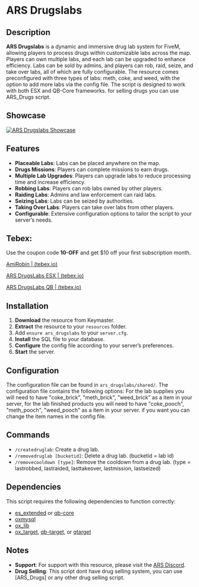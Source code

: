 # ARS Drugslabs

## Description

**ARS Drugslabs** is a dynamic and immersive drug lab system for FiveM, allowing players to process drugs within customizable labs across the map. Players can own multiple labs, and each lab can be upgraded to enhance efficiency. Labs can be sold by admins, and players can rob, raid, seize, and take over labs, all of which are fully configurable. The resource comes preconfigured with three types of labs: meth, coke, and weed, with the option to add more labs via the config file. The script is designed to work with both ESX and QB-Core frameworks. for selling drugs you can use ARS_Drugs script.

## Showcase

[![ARS Drugslabs Showcase](https://i.imgur.com/H7871Dw.png)](https://www.youtube.com/watch?v=hxpLnypYP0U)

## Features

- **Placeable Labs**: Labs can be placed anywhere on the map.
- **Drugs Missions**: Players can complete missions to earn drugs.
- **Multiple Lab Upgrades**: Players can upgrade labs to reduce processing time and increase efficiency.
- **Robbing Labs**: Players can rob labs owned by other players.
- **Raiding Labs**: Admins and law enforcement can raid labs.
- **Seizing Labs**: Labs can be seized by authorities.
- **Taking Over Labs**: Players can take over labs from other players.
- **Configurable**: Extensive configuration options to tailor the script to your server’s needs.

## Tebex:

Use the coupon code **10-OFF** and get $10 off your first subscription month.

[AmiRobin | (tebex.io)](https://amirobin.tebex.io/)

[ARS DrugsLabs ESX | (tebex.io)](https://amirobin.tebex.io/package/6532163)

[ARS DrugsLabs QB | (tebex.io)](https://amirobin.tebex.io/package/6532164)

## Installation

1. **Download** the resource from Keymaster.
2. **Extract** the resource to your `resources` folder.
3. Add `ensure ars_drugslabs` to your `server.cfg`.
4. **Install** the SQL file to your database.
5. **Configure** the config file according to your server’s preferences.
6. **Start** the server.

## Configuration

The configuration file can be found in `ars_drugslabs/shared/`. The configuration file contains the following options:
For the lab supplies you will need to have "coke_brick", "meth_brick", "weed_brick" as a item in your server,
for the lab finished products you will need to have "coke_pooch", "meth_pooch", "weed_pooch" as a item in your server.
if you want you can change the item names in the config file.

## Commands

- `/createdruglab`: Create a drug lab.
- `/removedruglab [bucketid]`: Delete a drug lab. (bucketid = lab id)
- `/removecooldown [type]`: Remove the cooldown from a drug lab. (type = lastrobbed, lastraided, lasttakeover, lastmission, lastseized)

## Dependencies

This script requires the following dependencies to function correctly:

- [es_extended](https://github.com/esx-framework/es_extended) or [qb-core](https://github.com/qbcore-framework/qb-core)
- [oxmysql](https://github.com/overextended/oxmysql)
- [ox_lib](https://github.com/overextended/ox_lib)
- [ox_target](https://github.com/overextended/ox_target), [qb-target](https://github.com/qbcore-framework/qb-target), or [qtarget](https://github.com/overextended/qtarget)

## Notes

- **Support**: For support with this resource, please visit the [ARS Discord](https://discord.gg/ars).
- **Drug Selling**: This script dont have drug selling system, you can use [ARS_Drugs] or any other drug selling script.
